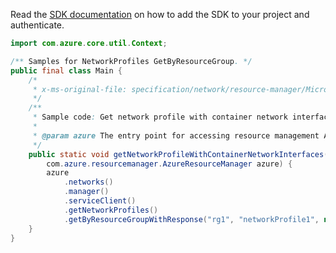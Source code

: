 Read the [SDK documentation](https://github.com/Azure/azure-sdk-for-java/blob/azure-resourcemanager_2.12.0/sdk/resourcemanager/azure-resourcemanager/README.md) on how to add the SDK to your project and authenticate.

```java
import com.azure.core.util.Context;

/** Samples for NetworkProfiles GetByResourceGroup. */
public final class Main {
    /*
     * x-ms-original-file: specification/network/resource-manager/Microsoft.Network/stable/2021-05-01/examples/NetworkProfileGetWithContainerNic.json
     */
    /**
     * Sample code: Get network profile with container network interfaces.
     *
     * @param azure The entry point for accessing resource management APIs in Azure.
     */
    public static void getNetworkProfileWithContainerNetworkInterfaces(
        com.azure.resourcemanager.AzureResourceManager azure) {
        azure
            .networks()
            .manager()
            .serviceClient()
            .getNetworkProfiles()
            .getByResourceGroupWithResponse("rg1", "networkProfile1", null, Context.NONE);
    }
}
```
